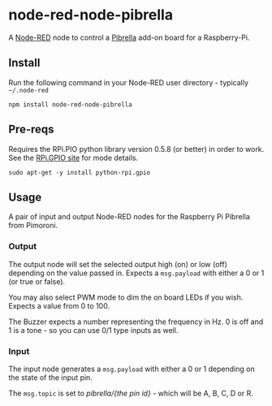 node-red-node-pibrella
======================
A <a href="http://nodered.org" target="_new">Node-RED</a> node to control a <a href="http://pibrealla.com/" target="_new">Pibrella</a> add-on board for a Raspberry-Pi.

Install
-------

Run the following command in your Node-RED user directory - typically `~/.node-red`

    npm install node-red-node-pibrella


Pre-reqs
--------

Requires the RPi.PIO python library version 0.5.8 (or better) in order to work. See the <a href="https://pypi.python.org/pypi/RPi.GPIO" target="new">RPi.GPIO site</a> for mode details.

    sudo apt-get -y install python-rpi.gpio

Usage
-----

A pair of input and output Node-RED nodes for the Raspberry Pi Pibrella from Pimoroni.

### Output

The output node will set the selected output high (on) or low (off) depending on the value passed in. Expects a `msg.payload` with either a 0 or 1 (or true or false).

You may also select PWM mode to dim the on board LEDs if you wish. Expects a value from 0 to 100.

The Buzzer expects a number representing the frequency in Hz. 0 is off and 1 is a tone - so you can use 0/1 type inputs as well.

### Input

The input node generates a `msg.payload` with either a 0 or 1 depending on the state of the input pin.

The `msg.topic` is set to <i>pibrella/{the pin id}</i> - which will be A, B, C, D or R.

